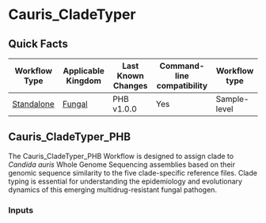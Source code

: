 # Cauris_CladeTyper

## Quick Facts

| **Workflow Type** | **Applicable Kingdom** | **Last Known Changes** | **Command-line compatibility** | **Workflow type** |
|---|---|---|---|---|
| [Standalone](../../workflows_overview/workflows-type.md/#standalone) | [Fungal](../../workflows_overview/workflows-kingdom.md/#fungal) | PHB v1.0.0 | Yes | Sample-level |

## Cauris_CladeTyper_PHB

The Cauris_CladeTyper_PHB Workflow is designed to assign clade to _Candida auris_ Whole Genome Sequencing assemblies based on their genomic sequence similarity to the five clade-specific reference files. Clade typing is essential for understanding the epidemiology and evolutionary dynamics of this emerging multidrug-resistant fungal pathogen.

### Inputs
